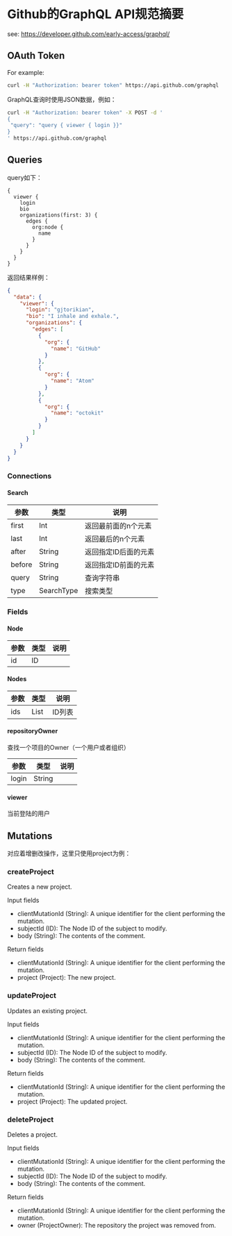 # Github的GraphQL API规范摘要

see: https://developer.github.com/early-access/graphql/

## OAuth Token

For example:

```sh
curl -H "Authorization: bearer token" https://api.github.com/graphql
```

GraphQL查询时使用JSON数据，例如：

```sh
curl -H "Authorization: bearer token" -X POST -d '
{
 "query": "query { viewer { login }}"
}
' https://api.github.com/graphql
```

## Queries

query如下：

```
{
  viewer {
    login
    bio
    organizations(first: 3) {
      edges {
        org:node {
          name
        }
      }
    }
  }
}
```

返回结果样例：

```json
{
  "data": {
    "viewer": {
      "login": "gjtorikian",
      "bio": "I inhale and exhale.",
      "organizations": {
        "edges": [
          {
            "org": {
              "name": "GitHub"
            }
          },
          {
            "org": {
              "name": "Atom"
            }
          },
          {
            "org": {
              "name": "octokit"
            }
          }
        ]
      }
    }
  }
}
```

### Connections

#### Search

参数   | 类型       | 说明
---    | ----       | -----
first  | Int        | 返回最前面的n个元素
last   | Int        | 返回最后的n个元素
after  | String     | 返回指定ID后面的元素
before | String     | 返回指定ID前面的元素
query  | String     | 查询字符串
type   | SearchType | 搜索类型

### Fields

#### Node

参数 | 类型 | 说明
---  | ---- | -----
id   | ID   |

#### Nodes

参数 | 类型 | 说明
---  | ---- | -----
ids  | List | ID列表

#### repositoryOwner

查找一个项目的Owner（一个用户或者组织）

参数  | 类型   | 说明
---   | ----   | -----
login | String |

#### viewer

当前登陆的用户

## Mutations

对应着增删改操作，这里只使用project为例：

### createProject

Creates a new project.

Input fields

- clientMutationId (String):  A unique identifier for the client performing the mutation.
- subjectId (ID): The Node ID of the subject to modify.
- body (String): The contents of the comment.

Return fields

- clientMutationId (String): A unique identifier for the client performing the mutation.
- project (Project): The new project.

### updateProject

Updates an existing project.

Input fields

- clientMutationId (String): A unique identifier for the client performing the mutation.
- subjectId (ID): The Node ID of the subject to modify.
- body (String): The contents of the comment.

Return fields

- clientMutationId (String): A unique identifier for the client performing the mutation.
- project (Project): The updated project.

### deleteProject

Deletes a project.

Input fields

- clientMutationId (String): A unique identifier for the client performing the mutation.
- subjectId (ID): The Node ID of the subject to modify.
- body (String): The contents of the comment.

Return fields

- clientMutationId (String): A unique identifier for the client performing the mutation.
- owner (ProjectOwner): The repository the project was removed from.


